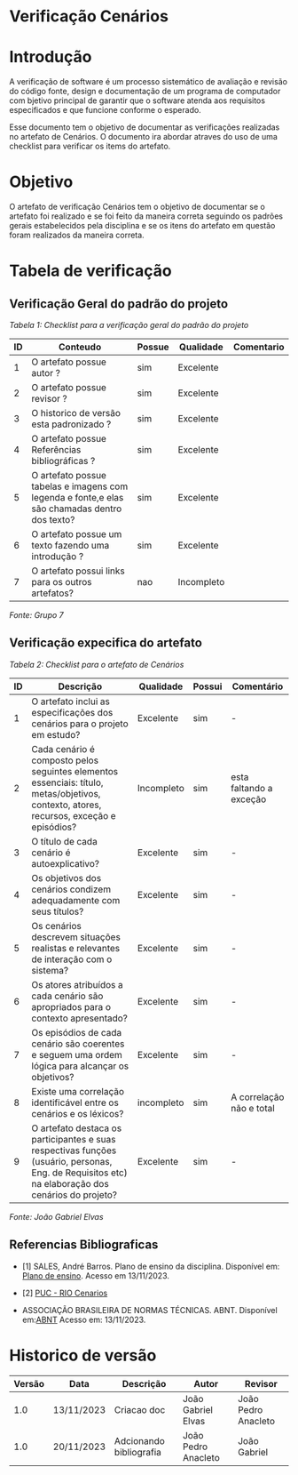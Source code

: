 # Verificação Cenários

# Introdução
A verificação de software é um processo sistemático de avaliação e revisão do código fonte, design e documentação de um programa de computador com bjetivo principal de garantir que o software atenda aos requisitos especificados e que funcione conforme o esperado. 

Esse documento tem o objetivo de documentar as verificações realizadas no artefato de Cenários. O documento ira abordar atraves do uso de uma checklist para verificar os items do artefato.

# Objetivo

O artefato de verificação Cenários tem o objetivo de documentar se o artefato foi realizado e se foi feito da maneira correta seguindo os padrões gerais estabelecidos pela disciplina e se os itens do artefato em questão foram realizados da maneira correta.

# Tabela de verificação

## Verificação Geral do padrão do projeto

*Tabela 1: Checklist para a verificação geral do padrão do projeto*

| ID  | Conteudo                                                                                      | Possue | Qualidade  | Comentario |
| --- | --------------------------------------------------------------------------------------------- | ------ | ---------- | ---------- |
| 1   | O artefato possue autor ?                                                                     | sim    | Excelente  |            |
| 2   | O artefato possue revisor ?                                                                   | sim    | Excelente  |            |
| 3   | O historico de versão esta padronizado ?                                                      | sim    | Excelente  |            |
| 4   | O artefato possue Referências bibliográficas ?                                                | sim    | Excelente  |            |
| 5   | O artefato possue tabelas e imagens com legenda e fonte,e elas são chamadas dentro dos texto? | sim    | Excelente  |            |
| 6   | O artefato possue um texto fazendo uma introdução ?                                           | sim    | Excelente  |            |
| 7   | O artefato possui links para os outros artefatos?                                             | nao    | Incompleto |            |

*Fonte: Grupo 7*

## Verificação expecifica do artefato

*Tabela 2: Checklist para o artefato de Cenários*

| ID  | Descrição                                                                                                                                         | Qualidade  | Possui | Comentário               |
| --- | ------------------------------------------------------------------------------------------------------------------------------------------------- | ---------- | ------ | ------------------------ |
| 1   | O artefato inclui as especificações dos cenários para o projeto em estudo?                                                                        | Excelente  | sim    | -                        |
| 2   | Cada cenário é composto pelos seguintes elementos essenciais: título, metas/objetivos, contexto, atores, recursos, exceção e episódios?           | Incompleto | sim    | esta faltando a exceção  |
| 3   | O título de cada cenário é autoexplicativo?                                                                                                       | Excelente  | sim    | -                        |
| 4   | Os objetivos dos cenários condizem adequadamente com seus títulos?                                                                                | Excelente  | sim    | -                        |
| 5   | Os cenários descrevem situações realistas e relevantes de interação com o sistema?                                                                | Excelente  | sim    | -                        |
| 6   | Os atores atribuídos a cada cenário são apropriados para o contexto apresentado?                                                                  | Excelente  | sim    | -                        |
| 7   | Os episódios de cada cenário são coerentes e seguem uma ordem lógica para alcançar os objetivos?                                                  | Excelente  | sim    | -                        |
| 8   | Existe uma correlação identificável entre os cenários e os léxicos?                                                                               | incompleto | sim    | A correlação não e total |
| 9   | O artefato destaca os participantes e suas respectivas funções (usuário, personas, Eng. de Requisitos etc) na elaboração dos cenários do projeto? | Excelente  | sim    | -                        |

*Fonte: João Gabriel Elvas*

## Referencias Bibliograficas

- [1] SALES, André Barros. Plano de ensino da disciplina. Disponível em: [Plano de ensino](https://aprender3.unb.br/pluginfile.php/2692699/mod_resource/content/34/Plano_de_Ensino%20RE%20022023%20Turma%202.pdf ). Acesso em 13/11/2023.

- [2] [PUC - RIO Cenarios](https://www-di.inf.puc-rio.br/~julio/bnncap3.pdf)

- ASSOCIAÇÃO BRASILEIRA DE NORMAS TÉCNICAS. ABNT. Disponível em:[ABNT](https://www.abnt.org.br/) Acesso em: 13/11/2023.

# Historico de versão

| Versão | Data       | Descrição               | Autor               | Revisor             |
| ------ | ---------- | ----------------------- | ------------------- | ------------------- |
| 1.0    | 13/11/2023 | Criacao doc             | João Gabriel Elvas  | João Pedro Anacleto |
| 1.0    | 20/11/2023 | Adcionando bibliografia | João Pedro Anacleto | João Gabriel                    |
